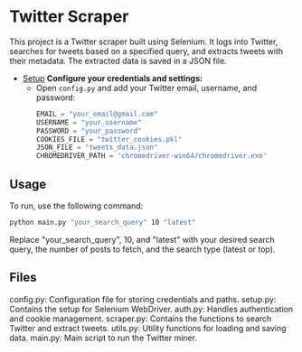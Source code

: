 # Twitter Scraper

This project is a Twitter scraper built using Selenium. It logs into Twitter, searches for tweets based on a specified query, and extracts tweets with their metadata. The extracted data is saved in a JSON file.

- [Setup](#setup)
 **Configure your credentials and settings:**
   - Open `config.py` and add your Twitter email, username, and password:
     ```python
     EMAIL = "your_email@gmail.com"
     USERNAME = "your_username"
     PASSWORD = "your_password"
     COOKIES_FILE = "twitter_cookies.pkl"
     JSON_FILE = "tweets_data.json"
     CHROMEDRIVER_PATH = 'chromedriver-win64/chromedriver.exe'
     ```
     
## Usage

To run, use the following command:

```sh
python main.py "your_search_query" 10 "latest"
```
Replace "your_search_query", 10, and "latest" with your desired search query, the number of posts to fetch, and the search type (latest or top).

## Files

config.py: Configuration file for storing credentials and paths.
setup.py: Contains the setup for Selenium WebDriver.
auth.py: Handles authentication and cookie management.
scraper.py: Contains the functions to search Twitter and extract tweets.
utils.py: Utility functions for loading and saving data.
main.py: Main script to run the Twitter miner.